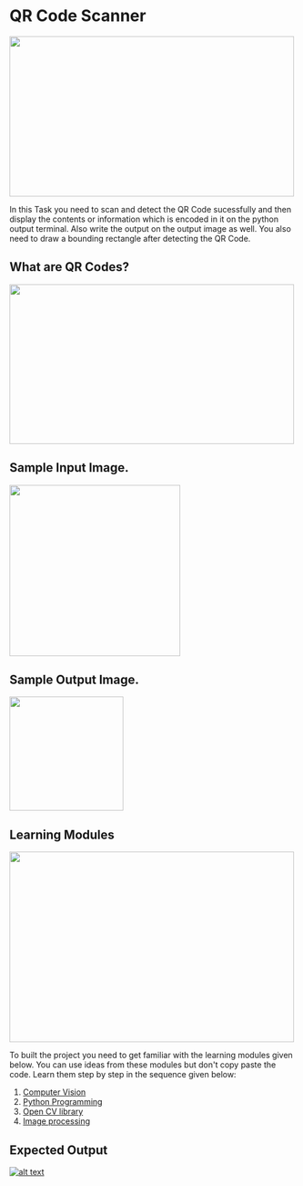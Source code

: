 # QR Code Scanner

<img align = "center" width = "500" height = "281" src = "https://github.com/varun7860/Artificial-Intelligence/blob/main/Image%20Processing/QR%20Code%20Scanner/Assets/QR%20Code%20Scanner.png">

In this Task you need to scan and detect the QR Code sucessfully and then display the contents or information which
is encoded in it on the python output terminal. Also write the output on the output image as well. You also need to draw 
a bounding rectangle after detecting the QR Code.

## What are QR Codes?

<img align = "center" width = "500" height = "280" src = "https://github.com/varun7860/Artificial-Intelligence/blob/main/Image%20Processing/QR%20Code%20Scanner/Assets/QR%20Codes.png">

## Sample Input Image.

<img align = "center" width = "300" height = "300" src = "https://github.com/varun7860/Artificial-Intelligence/blob/main/Image%20Processing/QR%20Code%20Scanner/Images/QR_4.png">

## Sample Output Image.

<img align = "center" width = "200" height = "200" src = "">

## Learning Modules

<img align="center" width="500" height="334" src="https://github.com/varun7860/Artificial-Intelligence/blob/main/Image%20Processing/Dino%20T-Rex%20Game%20Using%20Gesture%20Recognition/Assets/Learning%20Modules.jpg">

To built the project you need to get familiar with the learning modules given below. You can use ideas from these modules but don't copy paste the code.
Learn them step by step in the sequence given below:

1. [Computer Vision](https://tryolabs.com/resources/introductory-guide-computer-vision/)
2. [Python Programming](https://www.w3schools.com/python/)
3. [Open CV library](https://www.geeksforgeeks.org/opencv-python-tutorial/)
4. [Image processing](https://en.wikipedia.org/wiki/Digital_image_processing)

## Expected Output
[![alt text][1]][2]

[1]: https://github.com/varun7860/Artificial-Intelligence/blob/main/Image%20Processing/Dino%20T-Rex%20Game%20Using%20Gesture%20Recognition/Assets/Output.png
[2]: https://youtu.be/6qf6tvbE4x0
